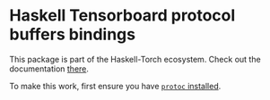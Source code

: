 # Haskell Tensorboard protocol buffers bindings

This package is part of the Haskell-Torch ecosystem. Check out the documentation
[there](https://github.com/abarbu/haskell-torch).

To make this work, first ensure you have [`protoc` installed](https://github.com/google/proto-lens/blob/master/docs/installing-protoc.md).
